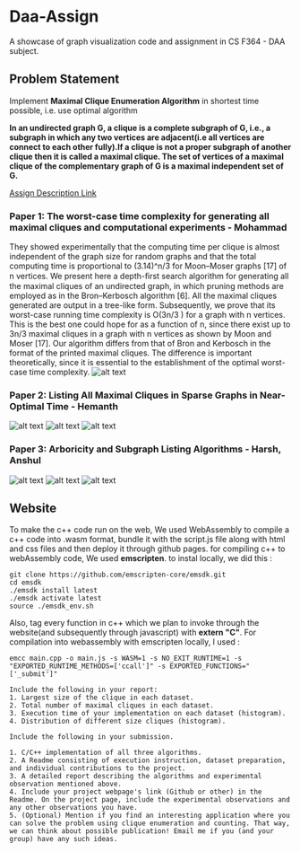 # Daa-Assign

A showcase of graph visualization code and assignment in CS F364 - DAA subject.

## Problem Statement 

Implement **Maximal Clique Enumeration Algorithm** in shortest time possible, i.e. use optimal algorithm

**In an undirected graph G, a clique is a complete subgraph of G, i.e., a subgraph in which any two vertices are adjacent(i.e all vertices are connect to each other fully).If a clique is not a proper subgraph of another clique then it is called a maximal clique. The set of vertices of a maximal clique of the complementary graph of G is a maximal independent set of G.**

[Assign Description Link](https://docs.google.com/document/d/1bVLHY6aKS5bJuHJ_ML2qOB4gMdD0zkCAA_0nNVBXmaw/edit?tab=t.0)

### Paper 1: The worst-case time complexity for generating all maximal cliques and computational experiments - Mohammad
They showed experimentally that the computing time per clique is almost independent of the graph size for random graphs and that the total computing time is proportional to (3.14)^n/3 for Moon–Moser graphs [17] of n vertices.
We present here a depth-ﬁrst search algorithm for generating all the maximal cliques of an undirected graph, in
which pruning methods are employed as in the Bron–Kerbosch algorithm [6]. All the maximal cliques generated are
output in a tree-like form. Subsequently, we prove that its worst-case running time complexity is O(3n/3 ) for a graph
with n vertices. This is the best one could hope for as a function of n, since there exist up to 3n/3 maximal cliques in a
graph with n vertices as shown by Moon and Moser [17]. Our algorithm differs from that of Bron and Kerbosch in the
format of the printed maximal cliques. The difference is important theoretically, since it is essential to the establishment
of the optimal worst-case time complexity.
![alt text](static/image.png)

### Paper 2: Listing All Maximal Cliques in Sparse Graphs in Near-Optimal Time - Hemanth
![alt text](static/image-3.png)
![alt text](static/image-1.png)
![alt text](static/image-2.png)

### Paper 3: Arboricity and Subgraph Listing Algorithms - Harsh, Anshul
![alt text](static/image-4.png)
![alt text](static/image-5.png)
![alt text](static/image-6.png)





## Website

To make the c++ code run on the web, We used WebAssembly to compile a c++ code into .wasm format, bundle it with the script.js file along with html and css files and then deploy it through github pages. for compiling c++ to webAssembly code, We used **emscripten**. to instal locally, we did this :
```
git clone https://github.com/emscripten-core/emsdk.git
cd emsdk
./emsdk install latest
./emsdk activate latest
source ./emsdk_env.sh
```
Also, tag every function in c++ which we plan to invoke through the website(and subsequently through javascript) with **extern "C"**. 
For compilation into webassembly with emscripten locally, I used : 
```
emcc main.cpp -o main.js -s WASM=1 -s NO_EXIT_RUNTIME=1 -s "EXPORTED_RUNTIME_METHODS=['ccall']" -s EXPORTED_FUNCTIONS="['_submit']"
```

```
Include the following in your report:
1. Largest size of the clique in each dataset.
2. Total number of maximal cliques in each dataset.
3. Execution time of your implementation on each dataset (histogram).
4. Distribution of different size cliques (histogram).

Include the following in your submission.

1. C/C++ implementation of all three algorithms.
2. A Readme consisting of execution instruction, dataset preparation, and individual contributions to the project.
3. A detailed report describing the algorithms and experimental observation mentioned above.
4. Include your project webpage's link (Github or other) in the Readme. On the project page, include the experimental observations and any other observations you have.
5. (Optional) Mention if you find an interesting application where you can solve the problem using clique enumeration and counting. That way, we can think about possible publication! Email me if you (and your group) have any such ideas.
```